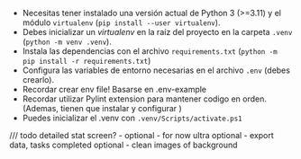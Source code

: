 - Necesitas tener instalado una versión actual de Python 3 (>=3.11) y el módulo `virtualenv` (`pip install --user virtualenv`).
- Debes inicializar un *virtualenv* en la raíz del proyecto en la carpeta `.venv` (`python -m venv .venv`).
- Instala las dependencias con el archivo `requirements.txt` (`python -m pip install -r requirements.txt`)
- Configura las variables de entorno necesarias en el archivo `.env` (debes crearlo).
- Recordar crear env file! Basarse en .env-example
- Recordar utilizar Pylint extension para mantener codigo en orden. (Ademas, tienen que instalar y configurar )
- Puedes inicializar el .venv con `.venv/Scripts/activate.ps1`

///
todo
detailed stat screen? - optional - for now
ultra optional - export data, tasks completed
optional - clean images of background